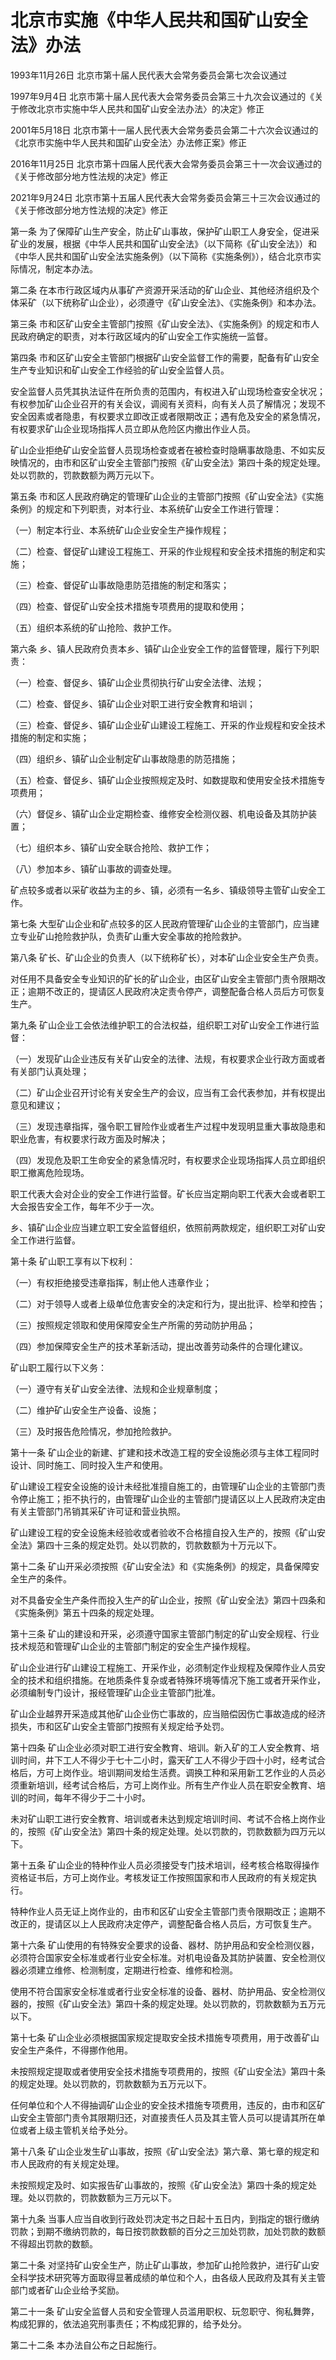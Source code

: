 # 北京市实施《中华人民共和国矿山安全法》办法

1993年11月26日 北京市第十届人民代表大会常务委员会第七次会议通过

1997年9月4日 北京市第十届人民代表大会常务委员会第三十九次会议通过的《关于修改北京市实施中华人民共和国矿山安全法办法〉的决定》修正

2001年5月18日 北京市第十一届人民代表大会常务委员会第二十六次会议通过的《北京市实施中华人民共和国矿山安全法〉办法修正案》修正

2016年11月25日 北京市第十四届人民代表大会常务委员会第三十一次会议通过的《关于修改部分地方性法规的决定》修正

2021年9月24日 北京市第十五届人民代表大会常务委员会第三十三次会议通过的《关于修改部分地方性法规的决定》修正



第一条 为了保障矿山生产安全，防止矿山事故，保护矿山职工人身安全，促进采矿业的发展，根据《中华人民共和国矿山安全法》（以下简称《矿山安全法》）和《中华人民共和国矿山安全法实施条例》（以下简称《实施条例》），结合北京市实际情况，制定本办法。

第二条 在本市行政区域内从事矿产资源开采活动的矿山企业、其他经济组织及个体采矿（以下统称矿山企业），必须遵守《矿山安全法》、《实施条例》和本办法。

第三条 市和区矿山安全主管部门按照《矿山安全法》、《实施条例》的规定和市人民政府确定的职责，对本行政区域内的矿山安全工作实施统一监督。

第四条 市和区矿山安全主管部门根据矿山安全监督工作的需要，配备有矿山安全生产专业知识和矿山安全工作经验的矿山安全监督人员。

安全监督人员凭其执法证件在所负责的范围内，有权进入矿山现场检查安全状况；有权参加矿山企业召开的有关会议，调阅有关资料，向有关人员了解情况；发现不安全因素或者隐患，有权要求立即改正或者限期改正；遇有危及安全的紧急情况，有权要求矿山企业现场指挥人员立即从危险区内撤出作业人员。

矿山企业拒绝矿山安全监督人员现场检查或者在被检查时隐瞒事故隐患、不如实反映情况的，由市和区矿山安全主管部门按照《矿山安全法》第四十条的规定处理。处以罚款的，罚款数额为两万元以下。

第五条 市和区人民政府确定的管理矿山企业的主管部门按照《矿山安全法》《实施条例》的规定和下列职责，对本行业、本系统矿山安全工作进行管理：

（一）制定本行业、本系统矿山企业安全生产操作规程；

（二）检查、督促矿山建设工程施工、开采的作业规程和安全技术措施的制定和实施；

（三）检查、督促矿山事故隐患防范措施的制定和落实；

（四）检查、督促矿山安全技术措施专项费用的提取和使用；

（五）组织本系统的矿山抢险、救护工作。

第六条 乡、镇人民政府负责本乡、镇矿山企业安全工作的监督管理，履行下列职责：

（一）检查、督促乡、镇矿山企业贯彻执行矿山安全法律、法规；

（二）检查、督促乡、镇矿山企业对职工进行安全教育和培训；

（三）检查、督促乡、镇矿山企业矿山建设工程施工、开采的作业规程和安全技术措施的制定和实施；

（四）组织乡、镇矿山企业制定矿山事故隐患的防范措施；

（五）检查、督促乡、镇矿山企业按照规定及时、如数提取和使用安全技术措施专项费用；

（六）督促乡、镇矿山企业定期检查、维修安全检测仪器、机电设备及其防护装置；

（七）组织本乡、镇矿山安全联合抢险、救护工作；

（八）参加本乡、镇矿山事故的调查处理。

矿点较多或者以采矿收益为主的乡、镇，必须有一名乡、镇级领导主管矿山安全工作。

第七条 大型矿山企业和矿点较多的区人民政府管理矿山企业的主管部门，应当建立专业矿山抢险救护队，负责矿山重大安全事故的抢险救护。

第八条 矿长、矿山企业的负责人（以下统称矿长），对本矿山企业安全生产负责。

对任用不具备安全专业知识的矿长的矿山企业，由区矿山安全主管部门责令限期改正；逾期不改正的，提请区人民政府决定责令停产，调整配备合格人员后方可恢复生产。

第九条 矿山企业工会依法维护职工的合法权益，组织职工对矿山安全工作进行监督：

（一）发现矿山企业违反有关矿山安全的法律、法规，有权要求企业行政方面或者有关部门认真处理；

（二）矿山企业召开讨论有关安全生产的会议，应当有工会代表参加，并有权提出意见和建议；

（三）发现违章指挥，强令职工冒险作业或者生产过程中发现明显重大事故隐患和职业危害，有权要求行政方面及时解决；

（四）发现危及职工生命安全的紧急情况时，有权要求企业现场指挥人员立即组织职工撤离危险现场。

职工代表大会对企业的安全工作进行监督。矿长应当定期向职工代表大会或者职工大会报告安全工作，每年不少于一次。

乡、镇矿山企业应当建立职工安全监督组织，依照前两款规定，组织职工对矿山安全工作进行监督。

第十条 矿山职工享有以下权利：

（一）有权拒绝接受违章指挥，制止他人违章作业；

（二）对于领导人或者上级单位危害安全的决定和行为，提出批评、检举和控告；

（三）按照规定领取和使用保障安全生产所需的劳动防护用品；

（四）参加保障安全生产的技术革新活动，提出改善劳动条件的合理化建议。

矿山职工履行以下义务：

（一）遵守有关矿山安全法律、法规和企业规章制度；

（二）维护矿山安全生产设备、设施；

（三）及时报告危险情况，参加抢险救护。

第十一条 矿山企业的新建、扩建和技术改造工程的安全设施必须与主体工程同时设计、同时施工、同时投入生产和使用。

矿山建设工程安全设施的设计未经批准擅自施工的，由管理矿山企业的主管部门责令停止施工；拒不执行的，由管理矿山企业的主管部门提请区以上人民政府决定由有关主管部门吊销其采矿许可证和营业执照。

矿山建设工程的安全设施未经验收或者验收不合格擅自投入生产的，按照《矿山安全法》第四十三条的规定处罚。处以罚款的，罚款数额为十万元以下。

第十二条 矿山开采必须按照《矿山安全法》和《实施条例》的规定，具备保障安全生产的条件。

对不具备安全生产条件而投入生产的矿山企业，按照《矿山安全法》第四十四条和《实施条例》第五十四条的规定处理。

第十三条 矿山的建设和开采，必须遵守国家主管部门制定的矿山安全规程、行业技术规范和管理矿山企业的主管部门制定的安全生产操作规程。

矿山企业进行矿山建设工程施工、开采作业，必须制定作业规程及保障作业人员安全的技术和组织措施。在地质条件复杂或者特殊环境等情况下施工或者开采作业，必须编制专门设计，报经管理矿山企业主管部门批准。

矿山企业越界开采造成其他矿山企业伤亡事故的，应当赔偿因伤亡事故造成的经济损失，市和区矿山安全主管部门按照有关规定给予处罚。

第十四条 矿山企业必须对职工进行安全教育、培训。新入矿的工人安全教育、培训时间，井下工人不得少于七十二小时，露天矿工人不得少于四十小时，经考试合格后，方可上岗作业。培训期间发给生活费。调换工种和采用新工艺作业的人员必须重新培训，经考试合格后，方可上岗作业。所有生产作业人员在职安全教育、培训的时间，每年不得少于二十小时。

未对矿山职工进行安全教育、培训或者未达到规定培训时间、考试不合格上岗作业的，按照《矿山安全法》第四十条的规定处理。处以罚款的，罚款数额为四万元以下。

第十五条 矿山企业的特种作业人员必须接受专门技术培训，经考核合格取得操作资格证书后，方可上岗作业。考核发证工作按照国家和市人民政府的有关规定执行。

特种作业人员无证上岗作业的，由市和区矿山安全主管部门责令限期改正；逾期不改正的，提请区以上人民政府决定停产，调整配备合格人员后，方可恢复生产。

第十六条 矿山使用的有特殊安全要求的设备、器材、防护用品和安全检测仪器，必须符合国家安全标准或者行业安全标准。对机电设备及其防护装置、安全检测仪器必须建立维修、检测制度，定期进行检查、维修和检测。

使用不符合国家安全标准或者行业安全标准的设备、器材、防护用品、安全检测仪器的，按照《矿山安全法》第四十条的规定处理。处以罚款的，罚款数额为五万元以下。

第十七条 矿山企业必须根据国家规定提取安全技术措施专项费用，用于改善矿山安全生产条件，不得挪作他用。

未按照规定提取或者使用安全技术措施专项费用的，按照《矿山安全法》第四十条的规定处理。处以罚款的，罚款数额为五万元以下。

任何单位和个人不得抽调矿山企业的安全技术措施专项费用，违反的，由市和区矿山安全主管部门责令其限期归还，对直接责任人员及其主管人员可以提请其所在单位或者上级主管机关给予处分。

第十八条 矿山企业发生矿山事故，按照《矿山安全法》第六章、第七章的规定和市人民政府的有关规定处理。

未按照规定及时、如实报告矿山事故的，按照《矿山安全法》第四十条的规定处理。处以罚款的，罚款数额为三万元以下。

第十九条 当事人应当自收到行政处罚决定书之日起十五日内，到指定的银行缴纳罚款；到期不缴纳罚款的，每日按罚款数额的百分之三加处罚款，加处罚款的数额不得超出罚款的数额。

第二十条 对坚持矿山安全生产，防止矿山事故，参加矿山抢险救护，进行矿山安全科学技术研究等方面取得显著成绩的单位和个人，由各级人民政府及其有关主管部门或者矿山企业给予奖励。

第二十一条 矿山安全监督人员和安全管理人员滥用职权、玩忽职守、徇私舞弊，构成犯罪的，依法追究刑事责任；不构成犯罪的，给予处分。

第二十二条 本办法自公布之日起施行。